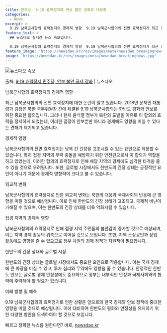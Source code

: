 ```yaml
---
title: 민주당, 9·19 효력정지에 안보 불안 강화로 대응중
categories:
  - News
excerpt: >
  9.19 남북군사합의 효력정지의 경제적 영향  9.19 남북군사합의의 전면 효력정지가 최근 정부와 더불어민주…
feature_text: >
  ## 뉴스다오 실시간 뉴스 속보입니다.

  9.19 남북군사합의 효력정지의 경제적 영향  9.19 남북군사합의의 전면 효력정지가 최근 정부와 더불어민주…
feature_image: 'https://newsdao.kr/res/images/meta/newsdao_breakingnews.jpg'
image: 'https://newsdao.kr/res/images/meta/newsdao_breakingnews.jpg'
---
```


![뉴스다오 속보](https://newsdao.kr/res/images/meta/newsdao_breakingnews.jpg)

<p>출처: <a href="https://newsdao.kr/4066" rel="dofollow">9·19 효력정지 민주당, 안보 불안 공세 강화</a> | 뉴스다오</p>

남북군사합의 효력정지의 경제적 영향

최근 남북군사합의의 전면 효력정지에 대한 논란이 일고 있습니다. 2018년 문재인 대통령과 김정은 북한 국무위원장 간에 체결된 9.19 남북군사합의는 한반도 평화와 안보를 위한 중요한 합의입니다. 그러나 현재 윤석열 정부가 북한의 도발을 이유로 이 합의의 효력을 정지하게 되었는데, 이러한 결정이 안보뿐만 아니라 경제에도 영향을 미칠 수 있다는 견해가 제기되고 있습니다.

경제적 영향

남북군사합의의 전면 효력정지는 남북 간 긴장을 고조시킬 수 있는 요인으로 작용할 수 있습니다. 특히 접경 지역의 무력 충돌을 예방하기 위한 안전판으로서 이 합의가 역할을 하고 있었는데, 이러한 합의의 효력정지로 인해 해당 지역의 경제에도 심각한 타격을 줄 수 있을 것으로 우려됩니다. 또한, 글로벌 시장에서도 한반도의 긴장 상태는 긍정적인 요인이 아니기 때문에 경제적 영향력이 크다고 볼 수 있습니다.

외교적 변화

남북군사합의의 효력정지로 인한 외교적 변화는 북한의 대응과 국제사회의 반응에 큰 영향을 미칠 것으로 예상됩니다. 이로 인해 한반도의 긴장 상태가 고조되고, 국제적 비난이 가해질 수 있으며, 이는 한반도의 긴장 상태를 더욱 악화시킬 수 있습니다.

접경 지역의 경제적 영향

남북군사합의의 효력정지로 인해 접경 지역 주민들의 불안감이 증가할 것으로 예상되며, 이는 지역 경제 활동의 위축으로 이어질 것으로 보입니다. 또한, 지역 소상공인과 상업 활동에도 영향을 줄 수 있으므로 정부 차원의 경제 정책과 지원책이 필요합니다.

한반도의 긴장 상태와 글로벌 시장

한반도의 긴장 상태는 글로벌 시장에서도 중요한 요인으로 작용합니다. 이는 국제 경제에 큰 파장을 미칠 수 있고, 투자 심리와 무역에도 영향을 줄 수 있습니다. 안정적인 한반도 안보는 글로벌 경제 안정성에도 중요하므로 정부는 내부적인 안정과 국제사회와의 협력에 주력해야 할 필요가 있습니다.

미래 방향 및 예측

9.19 남북군사합의의 효력정지로 인한 상황은 앞으로의 한국 경제와 안보 정책에 중대한 영향을 미칠 것으로 예상됩니다. 이에 대비하여 한반도의 평화와 안정성을 유지하기 위한 다양한 방안을 모색하여야 할 것으로 보입니다. 

빠르고 정확한 뉴스를 원한다면? 바로, <a href="https://newsdao.kr" rel="dofollow">newsdao.kr</a>



